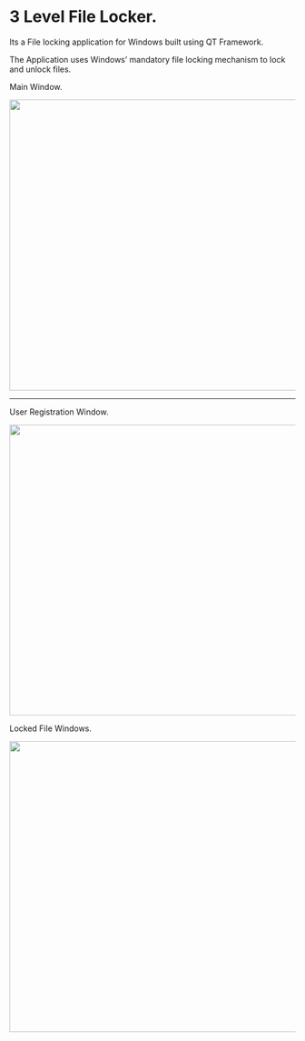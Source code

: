 # 3 Level File Locker.

Its a File locking application for Windows built using QT Framework. 

The Application uses Windows’ mandatory file locking mechanism to lock and unlock files.

Main Window.

<img src="https://imgur.com/pKXd5c7.jpg" height="512" align=middle>

---
User Registration Window.

<img src="https://imgur.com/JH4pFZy.jpg" height="512">


Locked File Windows.

<img src="https://imgur.com/1tFE271.jpg" height="512">
